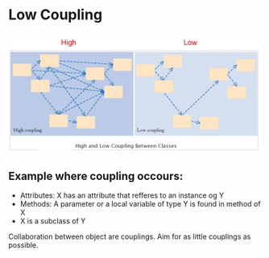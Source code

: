 # Low Coupling

![](/img/low_coupling_larman.png)


## Example where coupling occours:
* Attributes: X has an attribute that refferes to an instance og Y
* Methods: A parameter or a local variable of type Y is found in method of X
* X is a subclass of Y

Collaboration between object are couplings. Aim for as little couplings as possible. 
